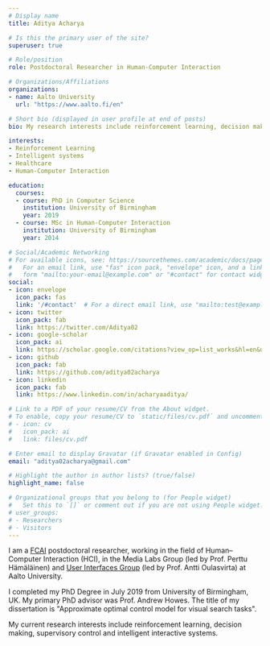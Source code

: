 ```yaml
---
# Display name
title: Aditya Acharya

# Is this the primary user of the site?
superuser: true

# Role/position
role: Postdoctoral Researcher in Human-Computer Interaction

# Organizations/Affiliations
organizations:
- name: Aalto University
  url: "https://www.aalto.fi/en"

# Short bio (displayed in user profile at end of posts)
bio: My research interests include reinforcement learning, decision making and cognitive modelling.

interests:
- Reinforcement Learning
- Intelligent systems
- Healthcare
- Human-Computer Interaction

education:
  courses:
  - course: PhD in Computer Science
    institution: University of Birmingham
    year: 2019
  - course: MSc in Human-Computer Interaction
    institution: University of Birmingham
    year: 2014

# Social/Academic Networking
# For available icons, see: https://sourcethemes.com/academic/docs/page-builder/#icons
#   For an email link, use "fas" icon pack, "envelope" icon, and a link in the
#   form "mailto:your-email@example.com" or "#contact" for contact widget.
social:
- icon: envelope
  icon_pack: fas
  link: '/#contact'  # For a direct email link, use "mailto:test@example.org".
- icon: twitter
  icon_pack: fab
  link: https://twitter.com/Aditya02
- icon: google-scholar
  icon_pack: ai
  link: https://scholar.google.com/citations?view_op=list_works&hl=en&user=bHNM03gAAAAJ
- icon: github
  icon_pack: fab
  link: https://github.com/aditya02acharya
- icon: linkedin
  icon_pack: fab
  link: https://www.linkedin.com/in/acharyaaditya/

# Link to a PDF of your resume/CV from the About widget.
# To enable, copy your resume/CV to `static/files/cv.pdf` and uncomment the lines below.
# - icon: cv
#   icon_pack: ai
#   link: files/cv.pdf

# Enter email to display Gravatar (if Gravatar enabled in Config)
email: "aditya02acharya@gmail.com"

# Highlight the author in author lists? (true/false)
highlight_name: false

# Organizational groups that you belong to (for People widget)
#   Set this to `[]` or comment out if you are not using People widget.
# user_groups:
# - Researchers
# - Visitors
---
```


I am a [FCAI](https://fcai.fi/) postdoctoral researcher, working in the field of Human–Computer Interaction (HCI), in the Media Labs Group (led by Prof. Perttu Hämäläinen) and [User Interfaces Group](https://userinterfaces.aalto.fi/) (led by Prof. Antti Oulasvirta) at Aalto University.

I completed my PhD Degree in July 2019 from University of Birmingham, UK. My primary PhD advisor was Prof. Andrew Howes. The title of my dissertation is "Approximate optimal control model for visual search tasks".

My current research interests include reinforcement learning, decision making, supervisory control and intelligent interactive systems.

